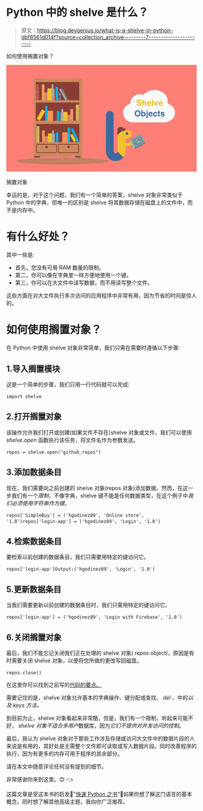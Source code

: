 # Python 中的 shelve 是什么？

> 原文：<https://blog.devgenius.io/what-is-a-shelve-in-python-dbf8561d014f?source=collection_archive---------7----------------------->

如何使用搁置对象？

![](img/c2f3f45201adc7264969fa1e357dd117.png)

搁置对象

幸运的是，对于这个问题，我们有一个简单的答案，shelve 对象非常类似于 Python 中的字典，但唯一的区别是 shelve 将其数据存储在磁盘上的文件中，而不是内存中。

# 有什么好处？

其中一些是:

*   首先，您没有可用 RAM 数量的限制。
*   第二，你可以像在字典里一样方便地使用一个键。
*   第三，你可以在大文件中读写数据，而不用读写整个文件。

这些方面在对大文件执行多次访问的应用程序中非常有用，因为节省的时间是惊人的。

# 如何使用搁置对象？

在 Python 中使用 shelve 对象非常简单，我们只需在需要时遵循以下步骤:

## 1.导入搁置模块

这是一个简单的步骤，我们只用一行代码就可以完成:

```
import shelve
```

## 2.打开搁置对象

该操作允许我们打开或创建(如果文件不存在)shelve 对象或文件，我们可以使用 *shelve.open* 函数执行该任务，将文件名作为参数发送。

```
repos = shelve.open("github_repos")
```

## 3.添加数据条目

现在，我们需要向之前创建的 shelve 对象(repos 对象)添加数据。然而，在这一步我们有一个*限制*，不像字典，shelve 键不能是任何数据类型，在这个例子中*我们必须使用字符串作为键*。

```
repos['SimpleBuy'] = ('hgodinez89', 'Online store', '1.0')repos['login-app'] = ('hgodinez89', 'Login', '1.0')
```

## 4.检索数据条目

要检索以前创建的数据条目，我们只需要用特定的键访问它。

```
repos['login-app']Output:('hgodinez89', 'Login', '1.0')
```

## 5.更新数据条目

当我们需要更新以前创建的数据条目时，我们只需用特定的键访问它。

```
repos['login-app'] = ('hgodinez89', 'Login with Firebase', '1.0')
```

## 6.关闭搁置对象

最后，我们不能忘记关闭我们正在处理的 shelve 对象( *repos* object)，原因是有时需要关闭 shelve 对象，以便将您所做的更改写回磁盘。

```
repos.close()
```

在这里你可以找到之前写的[代码的要点。](https://gist.github.com/hgodinez89/c2f6cfd298d046282335fc5ccf99d20f)

需要记住的是，shelve 对象允许基本的字典操作、键分配或查找、 *del* 、中的*以及 *keys* 方法。*

到目前为止，shelve 对象看起来非常酷，但是，我们有一个限制，听起来可能不好， *shelve 对象不适合多用户*数据库，因为*它们不提供对并发访问的控制*。

最后，我认为 shelve 对象对于那些工作涉及存储或访问大文件中的数据片段的人来说是有用的，其好处是无需整个文件即可读取或写入数据片段。同时改善程序的执行，因为有更多的内存可用于程序的其余部分。

请在本文中随意评论任何没有提到的细节。

非常感谢你来到这里。😊 👈

这篇文章是受这本书的启发📖"[快速 Python 之书](https://books.google.co.cr/books/about/The_Quick_Python_Book.html?id=urVEzQEACAAJ&source=kp_book_description&redir_esc=y)"📖如果你想了解这门语言的基本概念，同时想了解其他高级主题，我向你广泛推荐。